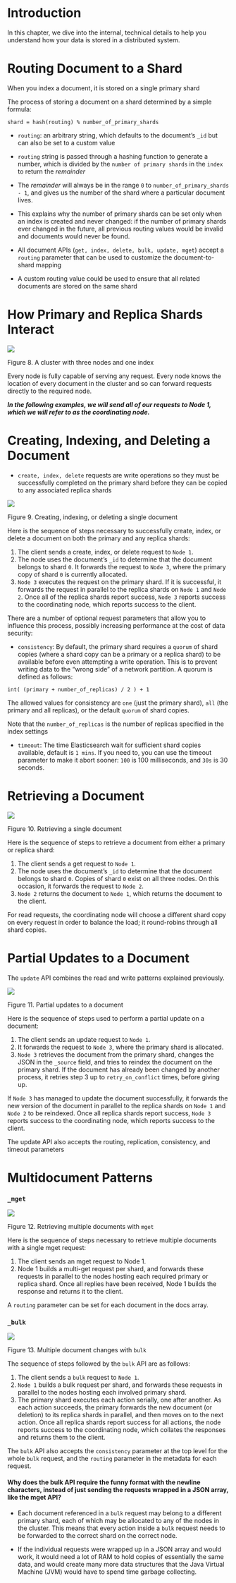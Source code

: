 # Introduction

In this chapter, we dive into the internal, technical details to help you understand how your data is stored in a distributed system.

# Routing Document to a Shard

When you index a document, it is stored on a single primary shard

The process of storing a document on a shard determined by a simple formula:

```
shard = hash(routing) % number_of_primary_shards
```

- `routing`: an arbitrary string, which defaults to the document’s `_id` but can also be set to a custom value

- `routing` string is passed through a hashing function to generate a number, which is divided by the `number of primary shards` in the `index` to return the *remainder*

- The *remainder* will always be in the range `0` to `number_of_primary_shards - 1`, and gives us the number of the shard where a particular document lives.

- This explains why the number of primary shards can be set only when an index is created and never changed: if the number of primary shards ever changed in the future, all previous routing values would be invalid and documents would never be found.

- All document APIs (`get, index, delete, bulk, update, mget`) accept a `routing` parameter that can be used to customize the document-to- shard mapping

-  A custom routing value could be used to ensure that all related documents are stored on the same shard

# How Primary and Replica Shards Interact

![](https://www.elastic.co/guide/en/elasticsearch/guide/current/images/elas_0401.png)

Figure 8. A cluster with three nodes and one index

Every node is fully capable of serving any request. Every node knows the location of every document in the cluster and so can forward requests directly to the required node. 

***In the following examples, we will send all of our requests to Node 1, which we will refer to as the coordinating node.***

# Creating, Indexing, and Deleting a Document

- `create, index, delete` requests are write operations so they must be  successfully completed on the primary shard before they can be copied to any associated replica shards

![](https://www.elastic.co/guide/en/elasticsearch/guide/current/images/elas_0402.png)

Figure 9. Creating, indexing, or deleting a single document

Here is the sequence of steps necessary to successfully create, index, or delete a document on both the primary and any replica shards:

1.  The client sends a create, index, or delete request to `Node 1`.
2. The node uses the document’s `_id` to determine that the document belongs to shard `0`. It forwards the request to `Node 3`, where the primary copy of shard `0` is currently allocated.
3. `Node 3` executes the request on the primary shard. If it is successful, it forwards the request in parallel to the replica shards on `Node 1` and `Node 2`. Once all of the replica shards report success, `Node 3` reports success to the coordinating node, which reports success to the client.

There are a number of optional request parameters that allow you to influence this process, possibly increasing performance at the cost of data security:

- `consistency`: By default, the primary shard requires a `quorum` of shard copies (where a shard copy can be a primary or a replica shard) to be available before even attempting a write operation. This is to prevent writing data to the “wrong side” of a network partition. A quorum is defined as follows:

```
int( (primary + number_of_replicas) / 2 ) + 1
```

The allowed values for consistency are `one` (just the primary shard), `all` (the primary and all replicas), or the default `quorum` of shard copies.

Note that the `number_of_replicas` is the number of replicas specified in the index settings

- `timeout`: The time Elasticsearch wait for sufficient shard copies available, default is `1 mins`. If you need to, you can use the timeout parameter to make it abort sooner: `100` is 100 milliseconds, and `30s` is 30 seconds.


# Retrieving a Document

![](https://www.elastic.co/guide/en/elasticsearch/guide/current/images/elas_0403.png)

Figure 10. Retrieving a single document

Here is the sequence of steps to retrieve a document from either a primary or replica shard:

1. The client sends a get request to `Node 1`.
2. The node uses the document’s `_id` to determine that the document belongs to shard `0`. Copies of shard `0` exist on all three nodes. On this occasion, it forwards the request to `Node 2`.
3. `Node 2` returns the document to `Node 1`, which returns the document to the client.

For read requests, the coordinating node will choose a different shard copy on every request in order to balance the load; it round-robins through all shard copies.

# Partial Updates to a Document

The `update` API combines the read and write patterns explained previously.

![](https://www.elastic.co/guide/en/elasticsearch/guide/current/images/elas_0404.png)

Figure 11. Partial updates to a document

Here is the sequence of steps used to perform a partial update on a document:

1. The client sends an update request to `Node 1`.
2. It forwards the request to `Node 3`, where the primary shard is allocated.
3. `Node 3` retrieves the document from the primary shard, changes the JSON in the `_source` field, and tries to reindex the document on the primary shard. If the document has already been changed by another process, it retries step 3 up to `retry_on_conflict` times, before giving up.

If `Node 3` has managed to update the document successfully, it forwards the new version of the document in parallel to the replica shards on `Node 1` and `Node 2` to be reindexed. Once all replica shards report success, `Node 3` reports success to the coordinating node, which reports success to the client.

The update API also accepts the routing, replication, consistency, and timeout parameters 

# Multidocument Patterns

### `_mget`

![](https://www.elastic.co/guide/en/elasticsearch/guide/current/images/elas_0405.png)

Figure 12. Retrieving multiple documents with `mget`

Here is the sequence of steps necessary to retrieve multiple documents with a single mget request:

1. The client sends an mget request to Node 1.
2. Node 1 builds a multi-get request per shard, and forwards these requests in parallel to the nodes hosting each required primary or replica shard. Once all replies have been received, Node 1 builds the response and returns it to the client.

A `routing` parameter can be set for each document in the docs array.

### `_bulk`

![](https://www.elastic.co/guide/en/elasticsearch/guide/current/images/elas_0406.png)

Figure 13. Multiple document changes with `bulk`

The sequence of steps followed by the `bulk` API are as follows:

1. The client sends a `bulk` request to `Node 1`.
2. `Node 1` builds a bulk request per shard, and forwards these requests in parallel to the nodes hosting each involved primary shard.
3. The primary shard executes each action serially, one after another. As each action succeeds, the primary forwards the new document (or deletion) to its replica shards in parallel, and then moves on to the next action. Once all replica shards report success for all actions, the node reports success to the coordinating node, which collates the responses and returns them to the client.

The `bulk` API also accepts the `consistency` parameter at the top level for the whole `bulk` request, and the `routing` parameter in the metadata for each request.

#### Why does the bulk API require the funny format with the newline characters, instead of just sending the requests wrapped in a JSON array, like the mget API?

- Each document referenced in a `bulk` request may belong to a different primary shard, each of which may be allocated to any of the nodes in the cluster. This means that every action inside a `bulk` request needs to be forwarded to the correct shard on the correct node.

- If the individual requests were wrapped up in a JSON array and would work, it would need a lot of RAM to hold copies of essentially the same data, and would create many more data structures that the Java Virtual Machine (JVM) would have to spend time garbage collecting.

